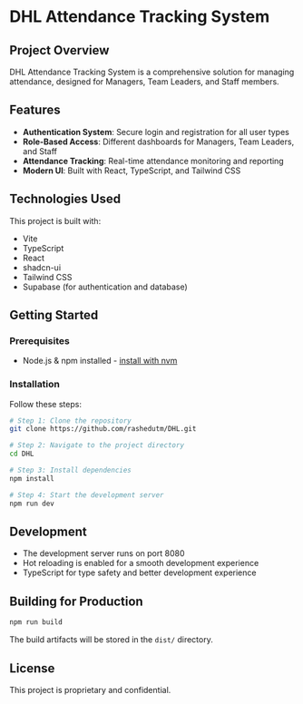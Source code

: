 # DHL Attendance Tracking System

## Project Overview

DHL Attendance Tracking System is a comprehensive solution for managing attendance, designed for Managers, Team Leaders, and Staff members.

## Features

- **Authentication System**: Secure login and registration for all user types
- **Role-Based Access**: Different dashboards for Managers, Team Leaders, and Staff
- **Attendance Tracking**: Real-time attendance monitoring and reporting
- **Modern UI**: Built with React, TypeScript, and Tailwind CSS

## Technologies Used

This project is built with:

- Vite
- TypeScript
- React
- shadcn-ui
- Tailwind CSS
- Supabase (for authentication and database)

## Getting Started

### Prerequisites

- Node.js & npm installed - [install with nvm](https://github.com/nvm-sh/nvm#installing-and-updating)

### Installation

Follow these steps:

```sh
# Step 1: Clone the repository
git clone https://github.com/rashedutm/DHL.git

# Step 2: Navigate to the project directory
cd DHL

# Step 3: Install dependencies
npm install

# Step 4: Start the development server
npm run dev
```

## Development

- The development server runs on port 8080
- Hot reloading is enabled for a smooth development experience
- TypeScript for type safety and better development experience

## Building for Production

```sh
npm run build
```

The build artifacts will be stored in the `dist/` directory.

## License

This project is proprietary and confidential.
